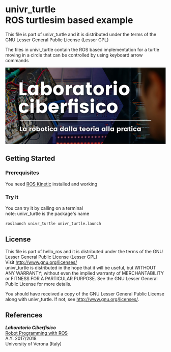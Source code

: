 # univr_turtle<br>ROS turtlesim based example

This file is part of univr_turtle and it is distributed under the terms of the
GNU Lesser General Public License (Lesser GPL) <br >

The files in univr_turtle contain the ROS based implementation for
a turtle moving in a circle that can be controlled by using
keyboard arrow commands

![laboratorio ciberfisico](images/cyberphysical-lab.jpg)

## Getting Started

### Prerequisites

You need [ROS Kinetic](http://wiki.ros.org/kinetic/Installation) installed and working

### Try it

You can try it by calling on a terminal <br >
note: univr_turtle is the package's name

```
roslaunch univr_turtle univr_turtle.launch
```

## License

This file is part of hello_ros and it is distributed under the terms of the GNU Lesser General Public License (Lesser GPL) <br >
Visit <http://www.gnu.org/licenses/> <br >
univr_turtle is distributed in the hope that it will be useful,
but WITHOUT ANY WARRANTY; without even the implied warranty of
MERCHANTABILITY or FITNESS FOR A PARTICULAR PURPOSE.  See the
GNU Lesser General Public License for more details.

You should have received a copy of the GNU Lesser General Public License
along with univr_turtle. If not, see <http://www.gnu.org/licenses/>.

## References

***Laboratorio Ciberfisico*** <br >
[Robot Programming with ROS](http://profs.scienze.univr.it/%7Ebloisi/corsi/ciberfisico.html) <br >
A.Y. 2017/2018 <br >
University of Verona (Italy)


